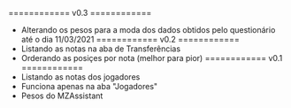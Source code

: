 ============ v0.3 ============
- Alterando os pesos para a moda dos dados obtidos pelo questionário até o dia 11/03/2021
============ v0.2 ============
- Listando as notas na aba de Transferências
- Orderando as posiçes por nota (melhor para pior)
============ v0.1 ============
- Listando as notas dos jogadores
- Funciona apenas na aba "Jogadores"
- Pesos do MZAssistant
